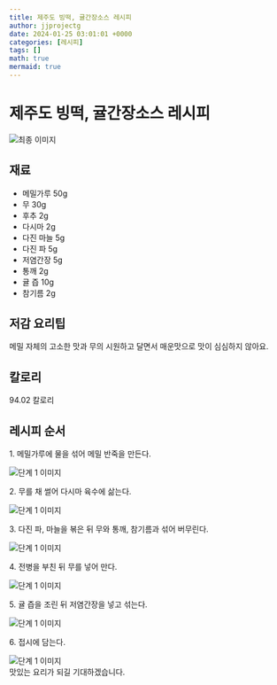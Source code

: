 ```yaml
---
title: 제주도 빙떡, 귤간장소스 레시피
author: jjprojectg
date: 2024-01-25 03:01:01 +0000
categories: [레시피]
tags: []
math: true
mermaid: true
---
```

<meta name="og:type" content="website"/>
<meta charset="UTF-8"/>
<div class="header">
  <h1>제주도 빙떡, 귤간장소스 레시피</h1>
</div>

<div class="container my-4">
  <div class="row">
    <div class="col-12 col-md-6">
      <div class="recipe-image">
        <img src="http://www.foodsafetykorea.go.kr/uploadimg/20190405/20190405055351_1554454431397.jpg" class="step-image" alt="최종 이미지"/>
      </div>
    </div>
    <div class="col-12 col-md-6">
      <div class="ingredients">
        <h2>재료</h2>
        <ul class="card">
          <li> 메밀가루 50g </li>
          <li>  무 30g </li>
          <li>  후추 2g </li>
          <li>  다시마 2g </li>
          <li>  다진 마늘 5g </li>
          <li>  다진 파 5g </li>
          <li>  저염간장 5g </li>
          <li>  통깨 2g </li>
          <li>  귤 즙 10g </li>
          <li>  참기름 2g </li>
</ul>
      </div>
    </div>
    <div class="col-12 col-md-6">
      <div class="ingredients">
        <h2>저감 요리팁</h2>
        <div class="card"> 
          <p>
            메밀 자체의 고소한 맛과 무의 시원하고 달면서 매운맛으로 맛이 심심하지 않아요.
          </p>
        </div>
      </div>
      <div class="ingredients">
        <h2>칼로리</h2>
        <div class="card"> 
          <p>
            94.02 칼로리
          </p>
        </div>
      </div>
    </div>
  </div>

  <h2 class="my-4">레시피 순서</h2>
  <div class="card recipe-card">
    <div class="card-body recipe-step">
      <p class="card-text step-description">1. 메밀가루에 물을 섞어 메밀 반죽을 만든다.</p>
      <img src="http://www.foodsafetykorea.go.kr/uploadimg/20190405/20190405055507_1554454507606.jpg" alt="단계 1 이미지" class="step-image"/>
    </div>
  </div>
  <div class="card recipe-card">
    <div class="card-body recipe-step">
      <p class="card-text step-description">2. 무를 채 썰어 다시마 육수에 삶는다.</p>
      <img src="http://www.foodsafetykorea.go.kr/uploadimg/20190405/20190405055525_1554454525900.jpg" alt="단계 1 이미지" class="step-image"/>
    </div>
  </div>
  <div class="card recipe-card">
    <div class="card-body recipe-step">
      <p class="card-text step-description">3. 다진 파, 마늘을 볶은 뒤 무와 통깨, 참기름과 섞어 버무린다.</p>
      <img src="http://www.foodsafetykorea.go.kr/uploadimg/20190405/20190405055539_1554454539480.jpg" alt="단계 1 이미지" class="step-image"/>
    </div>
  </div>
  <div class="card recipe-card">
    <div class="card-body recipe-step">
      <p class="card-text step-description">4. 전병을 부친 뒤 무를 넣어 만다.</p>
      <img src="http://www.foodsafetykorea.go.kr/uploadimg/20190405/20190405055555_1554454555679.jpg" alt="단계 1 이미지" class="step-image"/>
    </div>
  </div>
  <div class="card recipe-card">
    <div class="card-body recipe-step">
      <p class="card-text step-description">5. 귤 즙을 조린 뒤 저염간장을 넣고 섞는다.</p>
      <img src="http://www.foodsafetykorea.go.kr/uploadimg/20190405/20190405055610_1554454570754.jpg" alt="단계 1 이미지" class="step-image"/>
    </div>
  </div>
  <div class="card recipe-card">
    <div class="card-body recipe-step">
      <p class="card-text step-description">6. 접시에 담는다.</p>
      <img src="http://www.foodsafetykorea.go.kr/uploadimg/20190405/20190405055623_1554454583606.jpg" alt="단계 1 이미지" class="step-image"/>
    </div>
  </div>

</div>
맛있는 요리가 되길 기대하겠습니다.
